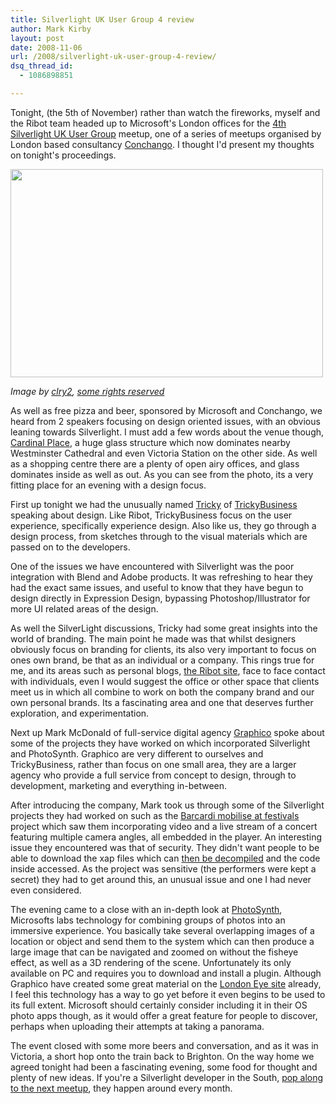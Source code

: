 ```yaml
---
title: Silverlight UK User Group 4 review
author: Mark Kirby
layout: post
date: 2008-11-06
url: /2008/silverlight-uk-user-group-4-review/
dsq_thread_id:
  - 1086898851

---
```

Tonight, (the 5th of November) rather than watch the fireworks, myself and the Ribot team headed up to Microsoft's London offices for the [4th Silverlight UK User Group][1] meetup, one of a series of meetups organised by London based consultancy [Conchango][2]. I thought I'd present my thoughts on tonight's proceedings.

<img class="alignnone size-full wp-image-335" title="Cardinal Place, Victoria" src="http://mark-kirby.co.uk/wp-content/uploads/2008/11/2298340325_bc75111a0a.jpg" alt="" width="500" height="333" />

*Image by [clry2][3], [some rights reserved][4]*

As well as free pizza and beer, sponsored by Microsoft and Conchango, we heard from 2 speakers focusing on design oriented issues, with an obvious leaning towards Silverlight. I must add a few words about the venue though, [Cardinal Place][5], a huge glass structure which now dominates nearby Westminster Cathedral and even Victoria Station on the other side. As well as a shopping centre there are a plenty of open airy offices, and glass dominates inside as well as out. As you can see from the photo, its a very fitting place for an evening with a design focus.

First up tonight we had the unusually named [Tricky][6] of [TrickyBusiness][7] speaking about design. Like Ribot, TrickyBusiness focus on the user experience, specifically experience design. Also like us, they go through a design process, from sketches through to the visual materials which are passed on to the developers.

One of the issues we have encountered with Silverlight was the poor integration with Blend and Adobe products. It was refreshing to hear they had the exact same issues, and useful to know that they have begun to design directly in Expression Design, bypassing Photoshop/Illustrator for more UI related areas of the design.

As well the SilverLight discussions, Tricky had some great insights into the world of branding. The main point he made was that whilst designers obviously focus on branding for clients, its also very important to focus on ones own brand, be that as an individual or a company. This rings true for me, and its areas such as personal blogs, [the Ribot site][8], face to face contact with individuals, even I would suggest the office or other space that clients meet us in which all combine to work on both the company brand and our own personal brands. Its a fascinating area and one that deserves further exploration, and experimentation.

Next up Mark McDonald of full-service digital agency [Graphico][9] spoke about some of the projects they have worked on which incorporated Silverlight and PhotoSynth. Graphico are very different to ourselves and TrickyBusiness, rather than focus on one small area, they are a larger agency who provide a full service from concept to design, through to development, marketing and everything in-between.

After introducing the company, Mark took us through some of the Silverlight projects they had worked on such as the [Barcardi mobilise at festivals][10] project which saw them incorporating video and a live stream of a concert featuring multiple camera angles, all embedded in the player. An interesting issue they encountered was that of security. They didn't want people to be able to download the xap files which can [then be decompiled][11] and the code inside accessed. As the project was sensitive (the performers were kept a secret) they had to get around this, an unusual issue and one I had never even considered.

The evening came to a close with an in-depth look at [PhotoSynth][12], Microsofts labs technology for combining groups of photos into an immersive experience. You basically take several overlapping images of a location or object and send them to the system which can then produce a large image that can be navigated and zoomed on without the fisheye effect, as well as a 3D rendering of the scene. Unfortunately its only available on PC and requires you to download and install a plugin. Although Graphico have created some great material on the [London Eye site][13] already, I feel this technology has a way to go yet before it even begins to be used to its full extent. Microsoft should certainly consider including it in their OS photo apps though, as it would offer a great feature for people to discover, perhaps when uploading their attempts at taking a panorama.

The event closed with some more beers and conversation, and as it was in Victoria, a short hop onto the train back to Brighton. On the way home we agreed tonight had been a fascinating evening, some food for thought and plenty of new ideas. If you're a Silverlight developer in the South, [pop along to the next meetup][14], they happen around every month.

 [1]: http://www.conchango.com/events/?article=20081105_silverlight_uk_user_group
 [2]: http://www.conchango.com/
 [3]: http://www.flickr.com/photos/clry2/2298340325/
 [4]: http://creativecommons.org/licenses/by-nc-sa/2.0/deed.en
 [5]: http://www.londontown.com/LondonInformation/Shopping/Cardinal_Place/74f4/
 [6]: http://trickydesigns.spaces.live.com/
 [7]: http://www.trickybusiness.co.uk/
 [8]: http://www.ribot.co.uk/
 [9]: http://www.graphico.co.uk/
 [10]: http://www.graphico.co.uk/CaseStudy.aspx?cid=35
 [11]: http://www.danielmoth.com/Blog/2008/03/decompiling-silverlight-2-apps-enter.html
 [12]: http://livelabs.com/photosynth/
 [13]: http://www.londoneye.com/ExploreTheLondonEye/Photosynth/Synth1/Default.aspx
 [14]: http://www.conchango.com/events/
